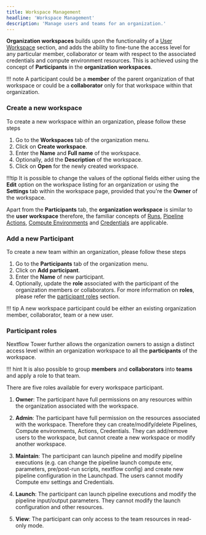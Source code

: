 ```yaml
---
title: Workspace Management  
headline: 'Workspace Management'
description: 'Manage users and teams for an organization.'
---
```


**Organization workspaces** builds upon the functionality of a [User Workspace](/getting-started/workspace/) section, and adds the ability to fine-tune the access level for any particular member, collaborator or team with respect to the associated credentials and compute environment resources. This is achieved using the concept of **Participants** in the **organization workspaces**. 

!!! note
    A participant could be a **member** of the parent organization of that workspace or could be a **collaborator** only for that workspace within that organization.

### Create a new workspace

To create a new workspace within an organization, please follow these steps

1. Go to the **Workspaces** tab of the organization menu.
2. Click on **Create workspace**.
3. Enter the **Name** and **Full name** of the workspace.
4. Optionally, add the **Description** of the workspace.
5. Click on **Open** for the newly created workspace.

!!!tip
   It is possible to change the values of the optional fields either using the **Edit** option on the workspace listing for an organization or using the **Settings** tab within the workspace page, provided that you're the **Owner** of the workspace. 

Apart from the **Participants** tab, the **organization workspace** is similar to the **user workspace** therefore, the familiar concepts of [Runs](/launch/overview/), [Pipeline Actions](/pipeline-actions/pipeline-actions/), [Compute Environments](/compute-envs/overview/) and [Credentials](/getting-started/workspace#credentials) are applicable.

### Add a new Participant

To create a new team within an organization, please follow these steps

1. Go to the **Participants** tab of the organization menu.
2. Click on **Add participant**.
3. Enter the **Name** of new participant. 
4. Optionally, update the **role** associated with the participant of the organization members or collaborators. For more information on **roles**, please refer the [participant roles](#participant-roles) section.

!!! tip
    A new workspace participant could be either an existing organization member, collaborator, team or a new user.
    
### Participant roles

Nextflow Tower further allows the organization owners to assign a distinct access level within an organization workspace to all the **participants** of the workspace.

!!! hint
    It is also possible to group **members** and **collaborators** into **teams** and apply a role to that team.

There are five roles available for every workspace participant.

1. **Owner**: The participant have full permissions on any resources within the organization associated with the workspace.

2. **Admin**: The participant have full permission on the resources associated with the workspace. Therefore they can create/modify/delete Pipelines, Compute environments, Actions, Credentials. They can add/remove users to the workspace, but cannot create a new workspace or modify another workspace.

3. **Maintain**: The participant can launch pipeline and modify pipeline executions (e.g. can change the pipeline launch compute env, parameters, pre/post-run scripts, nextflow config) and create new pipeline configuration in the Launchpad. The users cannot modify Compute env settings and Credentials.

4. **Launch**: The participant can launch pipeline executions and modify the pipeline input/output parameters. They cannot modify the launch configuration and other resources.

5. **View**: The participant can only access to the team resources in read-only mode.

